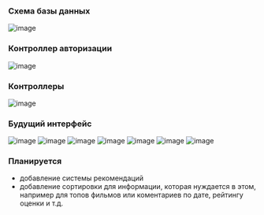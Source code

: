 ### Схема базы данных
![image](https://github.com/termixxx/KinoBase/assets/56223924/c9ebc0fe-6cfa-42b8-8fba-c3239d8da02a)

### Контроллер авторизации
![image](https://github.com/termixxx/KinoBase/assets/56223924/358aa990-89ea-4a41-8456-3082497b8883)
### Контроллеры
![image](https://github.com/termixxx/KinoBase/assets/56223924/36f41aa2-ece9-4a80-8847-7521e6dfac88)

### Будущий интерфейс
![image](https://github.com/termixxx/KinoBase/assets/56223924/04a2b078-f225-4ed6-b45c-8bdffb62d144)
![image](https://github.com/termixxx/KinoBase/assets/56223924/e1e9ed2d-7778-4eb0-aac2-b11808083b37)
![image](https://github.com/termixxx/KinoBase/assets/56223924/087c7712-75bc-4dbf-ad1f-06009800bc19)
![image](https://github.com/termixxx/KinoBase/assets/56223924/a08dfed2-078d-4a13-9925-bf37ad566f72)
![image](https://github.com/termixxx/KinoBase/assets/56223924/bcaa7de1-3357-422e-947f-96a5b0af1de9)
![image](https://github.com/termixxx/KinoBase/assets/56223924/a3ce1d30-20a2-48d5-ba71-f57fb4928684)
![image](https://github.com/termixxx/KinoBase/assets/56223924/1c90bc12-828b-4a3c-95a6-1c1ff4ce8417)
### Планируется
- добавление системы рекомендаций
- добавление сортировки для информации, которая нуждается в этом, например для топов фильмов или коментариев по дате, рейтингу оценки и т.д.
